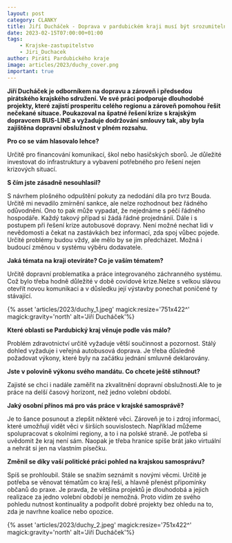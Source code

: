 ```yaml
---
layout: post
category: CLANKY
title: Jiří Ducháček - Doprava v pardubickém kraji musí být srozumitelná!
date: 2023-02-15T07:00:00+01:00
tags: 
    - Krajske-zastupitelstvo
    - Jiri_Duchacek 
author: Piráti Pardubického kraje
image: articles/2023/duchy_cover.png
important: true
---
```


**Jiří Ducháček je odborníkem na dopravu a zároveň i předsedou pirátského krajského sdružení. Ve své práci podporuje dlouhodobé projekty, které zajistí prosperitu celého regionu a zároveň pomohou řešit nečekané situace. Poukazoval na špatné řešení krize s krajským dopravcem BUS-LINE a vyžaduje dodržování smlouvy tak, aby byla zajištěna dopravní obslužnost v plném rozsahu.**

  

**Pro co se vám hlasovalo lehce?**

Určitě pro financování komunikací, škol nebo hasičských sborů. Je důležité investovat do infrastruktury a vybavení potřebného pro řešení nejen krizových situací.

**S čím jste zásadně nesouhlasil?**

S návrhem plošného odpuštění pokuty za nedodání díla pro tvrz Bouda. Určitě mi nevadilo zmírnění sankce, ale nelze rozhodnout bez řádného odůvodnění. Ono to pak může vypadat, že nejednáme s péčí řádného hospodáře. Každý takový případ si žádá řádné projednáníí. Dále i s postupem při řešení krize autobusové dopravy. Není možné nechat lidi v nevědomosti a čekat na zastávkách bez informací, zda spoj vůbec pojede. Určité problémy budou vždy, ale mělo by se jim předcházet. Možná i budoucí změnou v systému výběru dodavatele.

**Jaká témata na kraji otevíráte? Co je vaším tématem?**

Určitě dopravní problematika a práce integrovaného záchranného systému. Což bylo třeba hodně důležité v době covidové krize.Nelze s velkou slávou otevřít novou komunikaci a v důsledku její výstavby ponechat poničené ty stávající.

  {% asset 'articles/2023/duchy_1.jpeg' magick:resize='751x422^' magick:gravity='north' alt='Jiří Ducháček'%}

**Které oblasti se Pardubický kraj věnuje podle vás málo?**

Problém zdravotnictví určitě vyžaduje větší součinnost a pozornost. Stálý dohled vyžaduje i veřejná autobusová doprava. Je třeba důsledně požadovat výkony, které byly na začátku jednání smluvně deklarovány.

**Jste v polovině výkonu svého mandátu. Co chcete ještě stihnout?**

Zajisté se chci i nadále zaměřit na zkvalitnění dopravní obslužnosti.Ale to je práce na delší časový horizont, než jedno volební období.

**Jaký osobní přínos má pro vás práce v krajské samosprávě?**

Je to šance posunout a zlepšit některé věci. Zároveň je to i zdroj informací, které umožňují vidět věci v širších souvislostech. Například můžeme spolupracovat s okolními regiony, a to i na polské straně. Je potřeba si uvědomit že kraj není sám. Naopak je třeba hranice spíše brát jako virtuální a nehrát si jen na vlastním písečku.

**Změnil se díky vaší politické práci pohled na krajskou samosprávu?**

Spíš se prohloubil. Stále se snažím seznámit s novými věcmi. Určitě je potřeba se věnovat tématům co kraj řeší, a hlavně přenést připomínky občanů do praxe. Je pravda, že většina projektů je dlouhodobá a jejich realizace za jedno volební období je nemožná. Proto vidím ze svého pohledu nutnost kontinuality a podpořit dobré projekty bez ohledu na to, zda je navrhne koalice nebo opozice.

  {% asset 'articles/2023/duchy_2.jpeg' magick:resize='751x422^' magick:gravity='north' alt='Jiří Ducháček'%}
